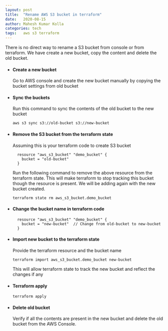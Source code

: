 ```yaml
---
layout: post
title:  "Rename AWS S3 bucket in terraform"
date:   2020-08-15
author: Mahesh Kumar Kolla
categories: tech
tags:	aws s3 terraform
---
```


There is no direct way to rename a S3 bucket from console or from terraform.
We have create a new bucket, copy the content and delete the old bucket. 

- #### Create a new bucket
  
  Go to AWS console and create the new bucket manually by copying the bucket settings from old bucket

- #### Sync the buckets

  Run this command to sync the contents of the old bucket to the new bucket
  
  `aws s3 sync s3://old-bucket s3://new-bucket`

- #### Remove the S3 bucket from the terraform state

  Assuming this is your terraform code to create S3 bucket

  ```hcl-terraform
    resource "aws_s3_bucket" "demo_bucket" {
      bucket = "old-bucket"
    }
  ```
  
  Run the following command to remove the above resource from the terraform state.
  This will make terraform to stop tracking this bucket though the resource is present. 
  We will be adding again with the new bucket created.
  
  `terraform state rm aws_s3_bucket.demo_bucket`

- #### Change the bucket name in terraform code  
    
  ```hcl-terraform
    resource "aws_s3_bucket" "demo_bucket" {
      bucket = "new-bucket"  // Change from old-bucket to new-bucket
    }
  ```
  
- #### Import new bucket to the terraform state

  Provide the terraform resource and the bucket name
     
  `terraform import aws_s3_bucket.demo_bucket new-bucket`
  
  This will allow terraform state to track the new bucket and reflect the changes if any

- #### Terraform apply

  `terraform apply`

- #### Delete old bucket 
  
    Verify if all the contents are present in the new bucket and delete the old bucket from the AWS Console.     
